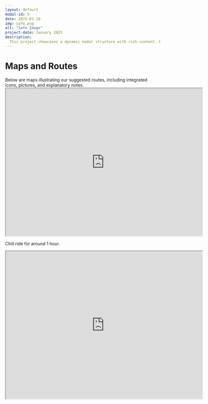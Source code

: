```yaml
---
layout: default
modal-id: 5
date: 2025-01-10
img: safe.png
alt: "Safe Image"
project-date: January 2025
description: 
  This project showcases a dynamic modal structure with rich content. Below is the gallery featuring a single image.
---
```

# Maps and Routes

<div style="text-align: left;">
Below are maps illustrating our suggested routes, including integrated icons, pictures, and explanatory notes.
<iframe src="https://www.google.com/maps/d/u/0/embed?mid=1lZdCvFmYJq77S0Sjpb-OrTSmaPOKO7s&ehbc=2E312F" width="640" height="480"></iframe>



Chill ride for around 1 hour. 
<iframe src="https://www.google.com/maps/d/u/0/embed?mid=13Sw5W96PwP5l7B6KZq8cXnyPftQ9HuQ&ehbc=2E312F" width="640" height="480"></iframe>
